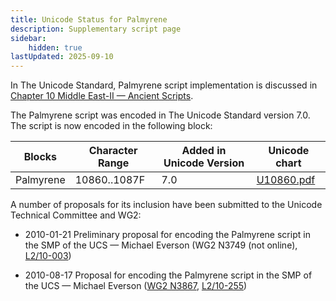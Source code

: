 ```yaml
---
title: Unicode Status for Palmyrene
description: Supplementary script page
sidebar:
    hidden: true
lastUpdated: 2025-09-10
---
```


In The Unicode Standard, Palmyrene script implementation is discussed in [Chapter 10 Middle East-II — Ancient Scripts](https://www.unicode.org/versions/latest/core-spec/chapter-10/#G29599).

[comment]: # (end of intro)

[comment]: # (start of blocks)

The Palmyrene script was encoded in The Unicode Standard version 7.0. The script is now encoded in the following block:

| Blocks | Character Range | Added in Unicode Version | Unicode chart |
| ------ | --------------- | ------------------------ | ------------- |
| Palmyrene  | 10860..1087F | 7.0 | [U10860.pdf](http://www.unicode.org/charts/PDF/U10860.pdf) |

[comment]: # (end of blocks)

[comment]: # (start of chars)



[comment]: # (end of chars)

[comment]: # (start of rest)

A number of proposals for its inclusion have been submitted to the Unicode Technical Committee and WG2:

- 2010-01-21 Preliminary proposal for encoding the Palmyrene script in the SMP of the UCS — Michael Everson (WG2 N3749 (not online), [L2/10-003](http://www.unicode.org/cgi-bin/GetMatchingDocs.pl?L2/10-003))

- 2010-08-17 Proposal for encoding the Palmyrene script in the SMP of the UCS — Michael Everson ([WG2 N3867](https://www.unicode.org/wg2/docs/n3867.pdf), [L2/10-255](http://www.unicode.org/cgi-bin/GetMatchingDocs.pl?L2/10-255))
